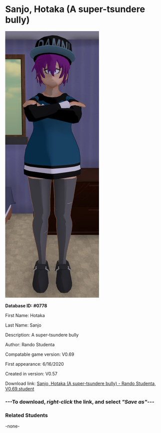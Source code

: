 # Sanjo, Hotaka (A super-tsundere bully)

<img src="../../Files/Images/Sanjo, Hotaka (A super-tsundere bully).png" title="Sanjo, Hotaka (A super-tsundere bully) - Rando Studenta, V0.69">

**Database ID: #0778**

First Name: Hotaka

Last Name: Sanjo

Description: A super-tsundere bully

Author: Rando Studenta

Compatable game version: V0.69

First appearance: 6/16/2020

Created in version: V0.57

Download link: <a href="https://raw.githubusercontent.com/Arbiter1223/Daigaku-Gurashi-Custom-Students/master/Files/Student%20Files/Sanjo%2C%20Hotaka%20(A%20super-tsundere%20bully)%20-%20Rando%20Studenta%2C%20V0.69.student">Sanjo, Hotaka (A super-tsundere bully) - Rando Studenta, V0.69.student</a>

### ---**To download, _right-click_ the link, and select _"Save as"_**---

### Related Students

-none-
